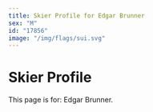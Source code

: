```yaml
---
title: Skier Profile for Edgar Brunner
sex: "M"
id: "17856"
image: "/img/flags/sui.svg" 
---
```


# Skier Profile

This page is for: Edgar Brunner.
    